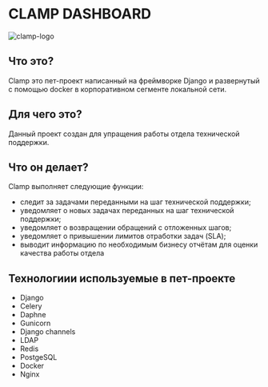 CLAMP DASHBOARD
===================
![clamp-logo](https://user-images.githubusercontent.com/78559060/214064975-84aff2d9-b343-40b8-8714-c57a4876f7aa.png)

Что это?
--------
Clamp это пет-проект написанный на фреймворке Django и развернутый с помощью docker в корпоративном сегменте локальной сети.

Для чего это?
---------
Данный проект создан для упращения работы отдела технической поддержки.

Что он делает?
---------
Clamp выполняет следующие функции:
- cледит за задачами переданными на шаг технической поддержки;
- уведомляет о новых задачах переданных на шаг технической поддержки;
- уведомляет о возвращении обращений с отложенных шагов; 
- уведомляет о привышении лимитов отработки задач (SLA);
- выводит информацию по необходимым бизнесу отчётам для оценки качества работы отдела 

Технологиии используемые в пет-проекте
---------
- Django
- Celery
- Daphne
- Gunicorn
- Django channels
- LDAP
- Redis
- PostgeSQL
- Docker
- Nginx
